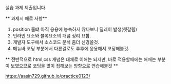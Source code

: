 
실습 과제 제출입니다. 

** 과제시 애로 사항**
1. position 줄떄 아직 응용에 능숙하지 않다보니 딜레이 발생(헷갈림)
2. 인라인 요소와 블록요소의 개념 정리 요함.
3. 개발자 도구에서 소스코드 분석 좀더 신경쓸것. 
4. 메뉴바 코딩 부분에서 다른걸로도 추후에 응용해서 코딩해볼것. 

** 전반적으로 html,css 개념은 대체로 이해는 되지만, 바로 적용할때에는 해매는 부분이 보였으므로 
코딩을 많이 접해보는 방향으로 연습해볼것 **

https://aasin729.github.io/practice0123/
